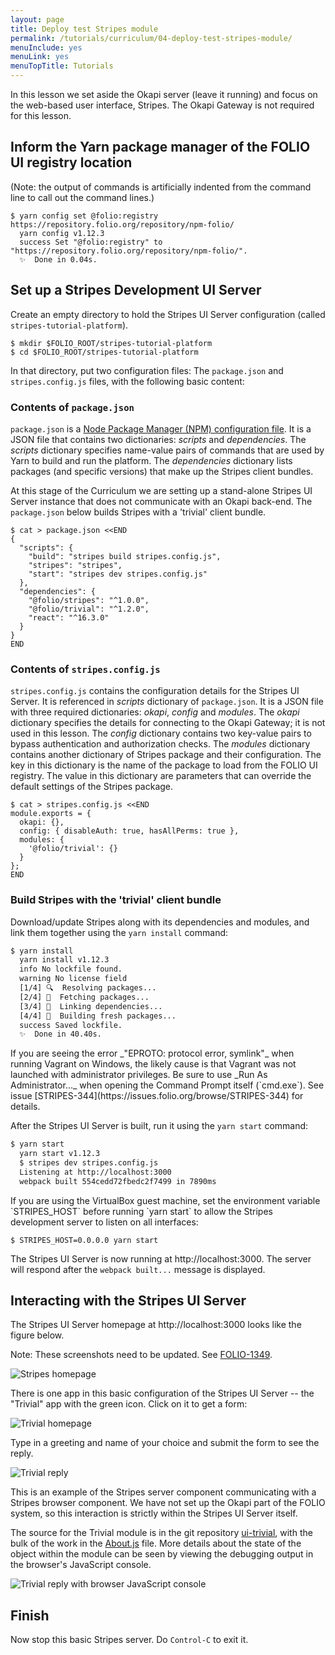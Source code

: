 ```yaml
---
layout: page
title: Deploy test Stripes module
permalink: /tutorials/curriculum/04-deploy-test-stripes-module/
menuInclude: yes
menuLink: yes
menuTopTitle: Tutorials
---
```


In this lesson we set aside the Okapi server (leave it running) and focus on the web-based user interface, Stripes.  The Okapi Gateway is not required for this lesson.

## Inform the Yarn package manager of the FOLIO UI registry location
(Note: the output of commands is artificially indented from the command line to call out the command lines.)
```
$ yarn config set @folio:registry https://repository.folio.org/repository/npm-folio/
  yarn config v1.12.3
  success Set "@folio:registry" to "https://repository.folio.org/repository/npm-folio/".
  ✨  Done in 0.04s.
```

## Set up a Stripes Development UI Server

Create an empty directory to hold the Stripes UI Server configuration (called `stripes-tutorial-platform`).

```shell
$ mkdir $FOLIO_ROOT/stripes-tutorial-platform
$ cd $FOLIO_ROOT/stripes-tutorial-platform
```

In that directory, put two configuration files: The `package.json` and `stripes.config.js` files, with the following basic content:

### Contents of `package.json`

`package.json` is a [Node Package Manager (NPM) configuration file](https://docs.npmjs.com/files/package.json).
It is a JSON file that contains two dictionaries: _scripts_ and _dependencies_.
The _scripts_ dictionary specifies name-value pairs of commands that are used by Yarn to build and run the platform.
The _dependencies_ dictionary lists packages (and specific versions) that make up the Stripes client bundles.

At this stage of the Curriculum we are setting up a stand-alone Stripes UI Server instance that does not communicate with an Okapi back-end.
The `package.json` below builds Stripes with a 'trivial' client bundle.

```shell
$ cat > package.json <<END
{
  "scripts": {
    "build": "stripes build stripes.config.js",
    "stripes": "stripes",
    "start": "stripes dev stripes.config.js"
  },
  "dependencies": {
    "@folio/stripes": "^1.0.0",
    "@folio/trivial": "^1.2.0",
    "react": "^16.3.0"
  }
}
END
```

### Contents of `stripes.config.js`
`stripes.config.js` contains the configuration details for the Stripes UI Server.
It is referenced in _scripts_ dictionary of `package.json`.
It is a JSON file with three required dictionaries: _okapi_, _config_ and _modules_.
The _okapi_ dictionary specifies the details for connecting to the Okapi Gateway; it is not used in this lesson.
The _config_ dictionary contains two key-value pairs to bypass authentication and authorization checks.
The _modules_ dictionary contains another dictionary of Stripes package and their configuration.
The key in this dictionary is the name of the package to load from the FOLIO UI registry.
The value in this dictionary are parameters that can override the default settings of the Stripes package.

```shell
$ cat > stripes.config.js <<END
module.exports = {
  okapi: {},
  config: { disableAuth: true, hasAllPerms: true },
  modules: {
    '@folio/trivial': {}
  }
};
END
```
### Build Stripes with the 'trivial' client bundle

Download/update Stripes along with its dependencies and modules, and link them together using the `yarn install` command:

```bash
$ yarn install
  yarn install v1.12.3
  info No lockfile found.
  warning No license field
  [1/4] 🔍  Resolving packages...
  [2/4] 🚚  Fetching packages...
  [3/4] 🔗  Linking dependencies...
  [4/4] 📃  Building fresh packages...
  success Saved lockfile.
  ✨  Done in 40.40s.
```
<div class="vagrant-on-windows-note" markdown="1">
If you are seeing the error _"EPROTO: protocol error, symlink"_ when running Vagrant on Windows, the likely cause is that Vagrant was not launched with administrator privileges.  Be sure to use _Run As Administrator..._ when opening the Command Prompt itself (`cmd.exe`).  See issue [STRIPES-344](https://issues.folio.org/browse/STRIPES-344) for details.
</div>

After the Stripes UI Server is built, run it using the `yarn start` command:

```bash
$ yarn start
  yarn start v1.12.3
  $ stripes dev stripes.config.js
  Listening at http://localhost:3000
  webpack built 554cedd72fbedc2f7499 in 7890ms
```

<div class="vagrant-note" markdown="1">
If you are using the VirtualBox guest machine, set the environment variable
`STRIPES_HOST` before running `yarn start` to allow the Stripes development
server to listen on all interfaces:

    $ STRIPES_HOST=0.0.0.0 yarn start

The Stripes UI Server is now running at http://localhost:3000.
The server will respond after the `webpack built...` message is displayed.
</div>

## Interacting with the Stripes UI Server

The Stripes UI Server homepage at http://localhost:3000 looks like the figure below.

<div class="attention">
Note: These screenshots need to be updated.
See <a href="https://issues.folio.org/browse/FOLIO-1349">FOLIO-1349</a>.
</div>

![Stripes homepage](/images/tutorials/curriculum/01_Stripes_homepage.png)

There is one app in this basic configuration of the Stripes UI Server -- the "Trivial" app with the green icon.  Click on it to get a form:

![Trivial homepage](/images/tutorials/curriculum/01_Trivial_homepage.png)

Type in a greeting and name of your choice and submit the form to see the reply.

![Trivial reply](/images/tutorials/curriculum/01_Trivial_reply.png)

This is an example of the Stripes server component communicating with a Stripes browser component.
We have not set up the Okapi part of the FOLIO system, so this interaction is strictly within the Stripes UI Server itself.

The source for the Trivial module is in the git repository [ui-trivial](https://github.com/folio-org/ui-trivial), with the bulk of the work in the [About.js](https://github.com/folio-org/ui-trivial/blob/master/About.js) file.
More details about the state of the object within the module can be seen by viewing the debugging output in the browser's JavaScript console.

![Trivial reply with browser JavaScript console](/images/tutorials/curriculum/01_Trivial_reply_with_js_console.png)

## Finish

Now stop this basic Stripes server. Do `Control-C` to exit it.
